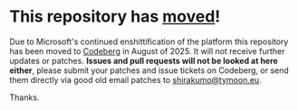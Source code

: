 # This repository has [moved](https://shinmera.com/projects/redirect-stream)!
Due to Microsoft's continued enshittification of the platform this repository has been moved to [Codeberg](https://shinmera.com/projects/redirect-stream) in August of 2025. It will not receive further updates or patches. **Issues and pull requests will not be looked at here either**, please submit your patches and issue tickets on Codeberg, or send them directly via good old email patches to [shirakumo@tymoon.eu](mailto:shirakumo@tymoon.eu).

Thanks.